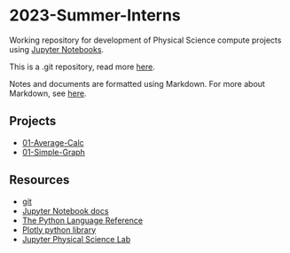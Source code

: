# 2023-Summer-Interns

Working repository for development of Physical Science compute projects using [Jupyter Notebooks](https://jupyter.org/).

This is a .git repository, read more [here](git.md).

Notes and documents are formatted using Markdown. For more about Markdown, see [here](markdown.md).

## Projects

* [01-Average-Calc](01-Average-Calc/)
* [01-Simple-Graph](01-Simple-Graph/)

## Resources
- [git](https://git-scm.com/)
-  [Jupyter Notebook docs](https://jupyter-notebook.readthedocs.io/en/stable/)
- [The Python Language Reference](https://docs.python.org/3/reference/index.html)
- [Plotly python library](https://plotly.com/python/)
- [Jupyter Physical Science Lab](https://github.com/orgs/JupyterPhysSciLab/repositories)